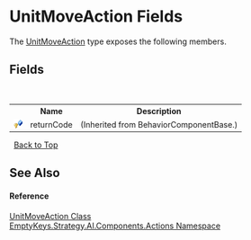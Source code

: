 # UnitMoveAction Fields
 

The <a href="T_EmptyKeys_Strategy_AI_Components_Actions_UnitMoveAction">UnitMoveAction</a> type exposes the following members.


## Fields
&nbsp;<table><tr><th></th><th>Name</th><th>Description</th></tr><tr><td>![Protected field](media/protfield.gif "Protected field")</td><td>returnCode</td><td> (Inherited from BehaviorComponentBase.)</td></tr></table>&nbsp;
<a href="#unitmoveaction-fields">Back to Top</a>

## See Also


#### Reference
<a href="T_EmptyKeys_Strategy_AI_Components_Actions_UnitMoveAction">UnitMoveAction Class</a><br /><a href="N_EmptyKeys_Strategy_AI_Components_Actions">EmptyKeys.Strategy.AI.Components.Actions Namespace</a><br />